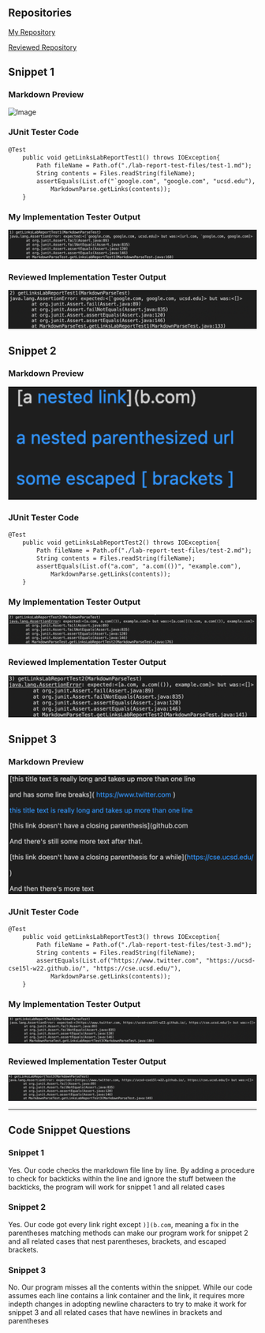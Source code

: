 ## Repositories
[My Repository](https://github.com/minaiie/markdown-parse)

[Reviewed Repository](https://github.com/AnniePhan02/CSE15L-Panther)

## Snippet 1
### Markdown Preview
![Image](./blob/main/Screen%20Shot%202022-02-26%20at%209.33.18%20PM.png)
### JUnit Tester Code
```
@Test
    public void getLinksLabReportTest1() throws IOException{
        Path fileName = Path.of("./lab-report-test-files/test-1.md");
        String contents = Files.readString(fileName);
        assertEquals(List.of("`google.com", "google.com", "ucsd.edu"),
            MarkdownParse.getLinks(contents));
    }
```
### My Implementation Tester Output
![Image](https://github.com/minaiie/cse15l-lab-reports/blob/main/Screen%20Shot%202022-02-26%20at%209.33.39%20PM.png)
### Reviewed Implementation Tester Output
![Image](https://github.com/minaiie/cse15l-lab-reports/blob/main/Screen%20Shot%202022-02-26%20at%209.33.47%20PM.png)

## Snippet 2
### Markdown Preview
![Image](https://github.com/minaiie/cse15l-lab-reports/blob/main/Screen%20Shot%202022-02-26%20at%209.33.56%20PM.png)
### JUnit Tester Code
```
@Test
    public void getLinksLabReportTest2() throws IOException{
        Path fileName = Path.of("./lab-report-test-files/test-2.md");
        String contents = Files.readString(fileName);
        assertEquals(List.of("a.com", "a.com(())", "example.com"),
            MarkdownParse.getLinks(contents));
    }
```
### My Implementation Tester Output
![Image](https://github.com/minaiie/cse15l-lab-reports/blob/main/Screen%20Shot%202022-02-26%20at%209.34.09%20PM.png)
### Reviewed Implementation Tester Output
![Image](https://github.com/minaiie/cse15l-lab-reports/blob/main/Screen%20Shot%202022-02-26%20at%209.34.21%20PM.png)

## Snippet 3
### Markdown Preview
![Image](https://github.com/minaiie/cse15l-lab-reports/blob/main/Screen%20Shot%202022-02-26%20at%209.34.31%20PM.png)
### JUnit Tester Code
```
@Test
    public void getLinksLabReportTest3() throws IOException{
        Path fileName = Path.of("./lab-report-test-files/test-3.md");
        String contents = Files.readString(fileName);
        assertEquals(List.of("https://www.twitter.com", "https://ucsd-cse15l-w22.github.io/", "https://cse.ucsd.edu/"),
            MarkdownParse.getLinks(contents));
    }
```
### My Implementation Tester Output
![Image](https://github.com/minaiie/cse15l-lab-reports/blob/main/Screen%20Shot%202022-02-26%20at%209.34.53%20PM.png)
### Reviewed Implementation Tester Output
![Image](https://github.com/minaiie/cse15l-lab-reports/blob/main/Screen%20Shot%202022-02-26%20at%209.35.04%20PM.png)
___
## Code Snippet Questions
### Snippet 1
Yes. Our code checks the markdown file line by line. By adding a procedure to check for  backticks within the line and ignore the stuff between the backticks, the program will work for snippet 1 and all related cases
### Snippet 2
Yes. Our code got every link right except `)](b.com`, meaning a fix in the parentheses matching methods can make our program work for snippet 2 and all related cases that nest parentheses, brackets, and escaped brackets.
### Snippet 3
No. Our program misses all the contents within the snippet. While our code assumes each line contains a link container and the link, it requires more indepth changes in adopting newline characters to try to make it work for snippet 3 and all related cases that have newlines in brackets and parentheses
